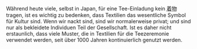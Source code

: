 <p>Während heute viele, selbst in Japan, für eine Tee-Einladung kein <abbr title="kimono">着物</abbr> tragen, ist es wichtig zu bedenken, dass Textilien das wesentliche Symbol für Kultur sind. Wenn wir nackt sind, sind wir normalerweise privat; und sind nur als bekleidete Individuen Teil der Gesellschaft. Ist es daher nicht erstaunlich, dass viele Muster, die in Textilien für die Teezeremonie verwendet werden, seit über 1000 Jahren kontinuierlich genutzt werden.</p>
